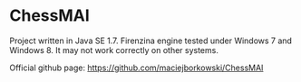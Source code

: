 # ChessMAI

Project written in Java SE 1.7. Firenzina engine tested under Windows 7 and Windows 8. It may not work correctly on other systems. 


Official github page: https://github.com/maciejborkowski/ChessMAI
